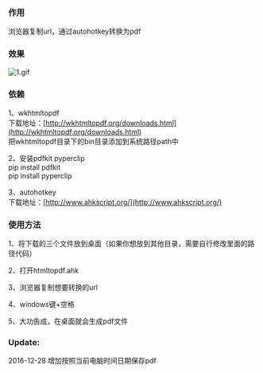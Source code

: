 ### 作用

浏览器复制url，通过autohotkey转换为pdf

### 效果
![1.gif](http://upload-images.jianshu.io/upload_images/1061851-ad92a5e28fb90c99.gif?imageMogr2/auto-orient/strip)

### 依赖

1、wkhtmltopdf  
下载地址：[http://wkhtmltopdf.org/downloads.html](http://wkhtmltopdf.org/downloads.html)  
把wkhtmltopdf目录下的bin目录添加到系统路径path中

2、安装pdfkit  pyperclip  
pip install pdfkit  
pip install pyperclip  

3、autohotkey  
下载地址：[http://www.ahkscript.org/](http://www.ahkscript.org/)

### 使用方法

1、将下载的三个文件放到桌面（如果你想放到其他目录，需要自行修改里面的路径代码）

2、打开htmltopdf.ahk

3、浏览器复制想要转换的url

4、windows键+空格

5、大功告成，在桌面就会生成pdf文件


### Update:
2016-12-28 增加按照当前电脑时间日期保存pdf


